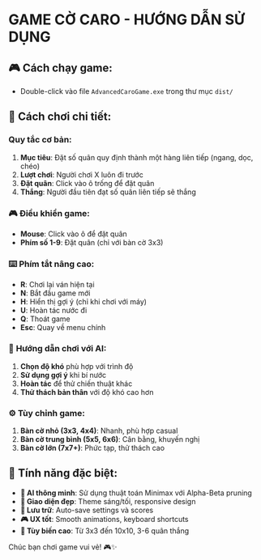 # GAME CỜ CARO - HƯỚNG DẪN SỬ DỤNG

## 🎮 Cách chạy game:

- Double-click vào file `AdvancedCaroGame.exe` trong thư mục `dist/`

## 🎯 Cách chơi chi tiết:

###  **Quy tắc cơ bản**:
1. **Mục tiêu**: Đặt số quân quy định thành một hàng liên tiếp (ngang, dọc, chéo)
2. **Lượt chơi**: Người chơi X luôn đi trước
3. **Đặt quân**: Click vào ô trống để đặt quân
4. **Thắng**: Người đầu tiên đạt số quân liên tiếp sẽ thắng

### 🎮 **Điều khiển game**:
- **Mouse**: Click vào ô để đặt quân
- **Phím số 1-9**: Đặt quân (chỉ với bàn cờ 3x3)

### ⌨️ **Phím tắt nâng cao**:
- **R**: Chơi lại ván hiện tại
- **N**: Bắt đầu game mới  
- **H**: Hiển thị gợi ý (chỉ khi chơi với máy)
- **U**: Hoàn tác nước đi
- **Q**: Thoát game
- **Esc**: Quay về menu chính

### 🤖 **Hướng dẫn chơi với AI**:
1. **Chọn độ khó** phù hợp với trình độ
2. **Sử dụng gợi ý** khi bí nước
3. **Hoàn tác** để thử chiến thuật khác
4. **Thử thách bản thân** với độ khó cao hơn

### ⚙️ **Tùy chỉnh game**:
1. **Bàn cờ nhỏ (3x3, 4x4)**: Nhanh, phù hợp casual
2. **Bàn cờ trung bình (5x5, 6x6)**: Cân bằng, khuyến nghị
3. **Bàn cờ lớn (7x7+)**: Phức tạp, thử thách cao

## 🎊 Tính năng đặc biệt:

- **🧠 AI thông minh**: Sử dụng thuật toán Minimax với Alpha-Beta pruning
- **🎨 Giao diện đẹp**: Theme sáng/tối, responsive design
- **💾 Lưu trữ**: Auto-save settings và scores
- **🎮 UX tốt**: Smooth animations, keyboard shortcuts
- **🔧 Tùy biến cao**: Từ 3x3 đến 10x10, 3-6 quân thắng

Chúc bạn chơi game vui vẻ! 🎮✨
